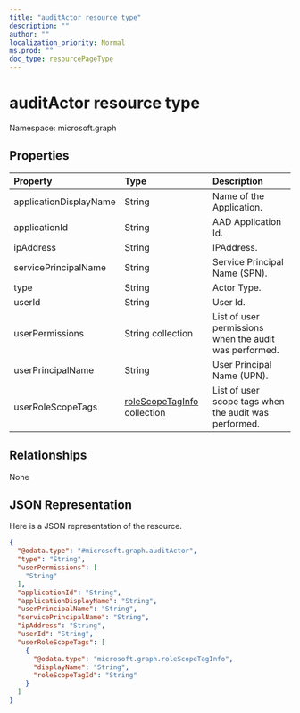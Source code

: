 ```yaml
---
title: "auditActor resource type"
description: ""
author: ""
localization_priority: Normal
ms.prod: ""
doc_type: resourcePageType
---
```


# auditActor resource type


Namespace: microsoft.graph



## Properties
|Property|Type|Description|
|:---|:---|:---|
|applicationDisplayName|String|Name of the Application.|
|applicationId|String|AAD Application Id.|
|ipAddress|String|IPAddress.|
|servicePrincipalName|String|Service Principal Name (SPN).|
|type|String|Actor Type.|
|userId|String|User Id.|
|userPermissions|String collection|List of user permissions when the audit was performed.|
|userPrincipalName|String|User Principal Name (UPN).|
|userRoleScopeTags|[roleScopeTagInfo](../resources/rolescopetaginfo.md) collection|List of user scope tags when the audit was performed.|

## Relationships
None

## JSON Representation
Here is a JSON representation of the resource.
<!-- {
  "blockType": "resource",
  "@odata.type": "microsoft.graph.auditActor"
}
-->
``` json
{
  "@odata.type": "#microsoft.graph.auditActor",
  "type": "String",
  "userPermissions": [
    "String"
  ],
  "applicationId": "String",
  "applicationDisplayName": "String",
  "userPrincipalName": "String",
  "servicePrincipalName": "String",
  "ipAddress": "String",
  "userId": "String",
  "userRoleScopeTags": [
    {
      "@odata.type": "microsoft.graph.roleScopeTagInfo",
      "displayName": "String",
      "roleScopeTagId": "String"
    }
  ]
}
```

